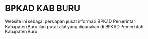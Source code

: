 # BPKAD KAB BURU

Website ini sebagai persiapan pusat informasi BPKAD Pemerintah Kabupaten Buru dan pusat alat yang digunakan di BPKAD Pemerintah Kabupaten Buru